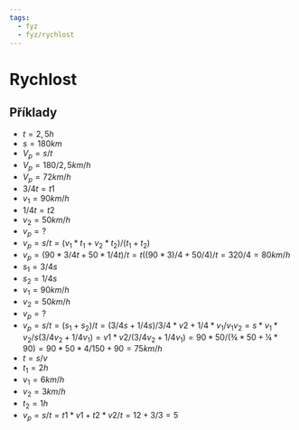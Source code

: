 ```yaml
---
tags:
  - fyz
  - fyz/rychlost
---
```

# Rychlost
## Příklady
- $t = 2,5h$
- $s = 180km$
- $V_p = s/t$
- $V_p = 180/2,5 km/h$
- $V_p = 72 km/h$
- $3/4t = t1$
- $v_1 = 90km/h$
- $1/4t = t2$
- $v_2 = 50km/h$
- $v_p = ?$
- $v_p = s/t = (v_1 * t_1 + v_2 * t_2)/(t_1 + t_2)$
- $v_p = (90 * 3/4t + 50 * 1/4t)/t = t((90*3)/4 + 50/4)/t = 320/4 = 80km/h$
- $s_1 = 3/4s$
- $s_2 = 1/4s$
- $v_1 = 90km/h$
- $v_2 = 50km/h$
- $v_p = ?$
- $v_p = s/t = (s_1 + s_2)/t = (3/4s + 1/4s)/3/4 *v2 + 1/4 * v_1/v_1v_2 = s*v_1*v_2/s(3/4v_2 + 1/4v_1) = v1 * v2/(3/4v_2+ 1/4v_1) = 90 * 50/(¾ * 50 + ¼ * 90) = 90 * 50 * 4/ 150 + 90 = 75km/h$
- $t = s/v$
- $t_1 = 2h$
- $v_1 = 6km/h$
- $v_2 = 3km/h$
- $t_2 = 1h$
- $v_p = s/t = t1 * v1 + t2 * v2/t = 12 + 3/3 = 5$